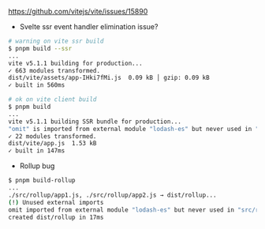 https://github.com/vitejs/vite/issues/15890

- Svelte ssr event handler elimination issue?

```sh
# warning on vite ssr build
$ pnpm build --ssr
...
vite v5.1.1 building for production...
✓ 663 modules transformed.
dist/vite/assets/app-IHki7fMi.js  0.09 kB │ gzip: 0.09 kB
✓ built in 560ms

# ok on vite client build
$ pnpm build
...
vite v5.1.1 building SSR bundle for production...
"omit" is imported from external module "lodash-es" but never used in "src/svelte/app.svelte".
✓ 22 modules transformed.
dist/vite/app.js  1.53 kB
✓ built in 147ms
```

- Rollup bug

```sh
$ pnpm build-rollup
...
./src/rollup/app1.js, ./src/rollup/app2.js → dist/rollup...
(!) Unused external imports
omit imported from external module "lodash-es" but never used in "src/rollup/app1.js" and "src/rollup/app2.js".
created dist/rollup in 17ms
```
